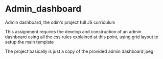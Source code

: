 # Admin_dashboard
Admin dashboard, the odin's project full JS curriculum 

This assignment requires the develop and construction of an admin dashboard using all the css rules explained at this point, using grid layout to setup the main template

The project basically is just a copy of the provided admin dashboard jpeg
